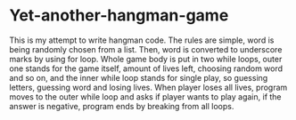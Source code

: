 # Yet-another-hangman-game
This is my attempt to write hangman code. The rules are simple, word is being randomly chosen from a list. Then, word is converted to underscore marks by using for loop.
Whole game body is put in two while loops, outer one stands for the game itself, amount of lives left, choosing random word and so on, and the inner while loop stands for single play, so guessing letters, guessing word and losing lives. When player loses all lives, program moves to the outer while loop and asks if player wants to play again, if the answer is negative, program ends by breaking from all loops.
